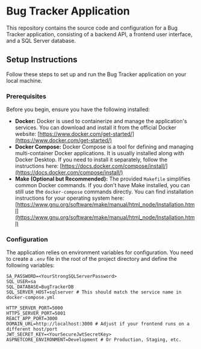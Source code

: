 # Bug Tracker Application

This repository contains the source code and configuration for a Bug Tracker application, consisting of a backend API, a frontend user interface, and a SQL Server database.

## Setup Instructions

Follow these steps to set up and run the Bug Tracker application on your local machine.

### Prerequisites

Before you begin, ensure you have the following installed:

* **Docker:** Docker is used to containerize and manage the application's services. You can download and install it from the official Docker website: [https://www.docker.com/get-started/](https://www.docker.com/get-started/)
* **Docker Compose:** Docker Compose is a tool for defining and managing multi-container Docker applications. It is usually installed along with Docker Desktop. If you need to install it separately, follow the instructions here: [https://docs.docker.com/compose/install/](https://docs.docker.com/compose/install/)
* **Make (Optional but Recommended):** The provided `Makefile` simplifies common Docker commands. If you don't have Make installed, you can still use the `docker-compose` commands directly. You can find installation instructions for your operating system here: [https://www.gnu.org/software/make/manual/html_node/Installation.html](https://www.gnu.org/software/make/manual/html_node/Installation.html)

### Configuration

The application relies on environment variables for configuration. You need to create a `.env` file in the root of the project directory and define the following variables:

```env
SA_PASSWORD=<YourStrongSQLServerPassword>
SQL_USER=sa
SQL_DATABASE=BugTrackerDB
SQL_SERVER_HOST=sqlserver # This should match the service name in docker-compose.yml

HTTP_SERVER_PORT=5000
HTTPS_SERVER_PORT=5001
REACT_APP_PORT=3000
DOMAIN_URL=http://localhost:3000 # Adjust if your frontend runs on a different host/port
JWT_SECRET_KEY=<YourSecureJwtSecretKey>
ASPNETCORE_ENVIRONMENT=Development # Or Production, Staging, etc.
